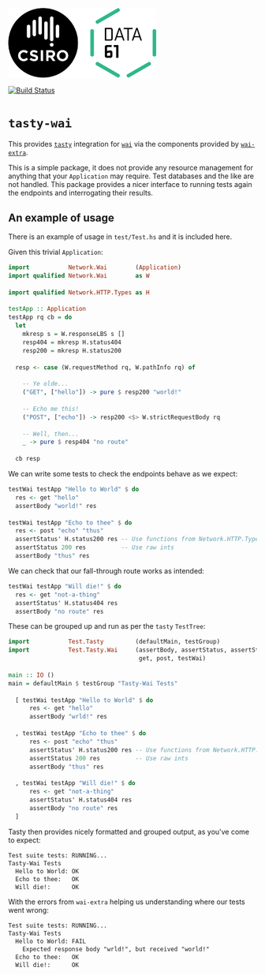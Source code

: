 <img src="img/csiro_data61_logo_colour.png" width="300px"/>

[![Build Status](https://travis-ci.org/qfpl/tasty-wai.svg?branch=master)](https://travis-ci.org/qfpl/tasty-wai)

# `tasty-wai`

This provides [`tasty`]( https://hackage.haskell.org/package/tasty) integration
for [`wai`]( https://hackage.haskell.org/package/wai) via the components
provided by [`wai-extra`](https://hackage.haskell.org/package/wai-extra).

This is a simple package, it does not provide any resource management for
anything that your `Application` may require. Test databases and the like are
not handled. This package provides a nicer interface to running tests again the
endpoints and interrogating their results.

## An example of usage

There is an example of usage in `test/Test.hs` and it is included here.

Given this trivial `Application`:

```haskell
import           Network.Wai        (Application)
import qualified Network.Wai        as W

import qualified Network.HTTP.Types as H

testApp :: Application
testApp rq cb = do
  let
    mkresp s = W.responseLBS s []
    resp404 = mkresp H.status404
    resp200 = mkresp H.status200

  resp <- case (W.requestMethod rq, W.pathInfo rq) of

    -- Ye olde...
    ("GET", ["hello"]) -> pure $ resp200 "world!"

    -- Echo me this!
    ("POST", ["echo"]) -> resp200 <$> W.strictRequestBody rq

    -- Well, then...
    _ -> pure $ resp404 "no route"

  cb resp
```

We can write some tests to check the endpoints behave as we expect:

```haskell
testWai testApp "Hello to World" $ do
  res <- get "hello"
  assertBody "world!" res

testWai testApp "Echo to thee" $ do
  res <- post "echo" "thus"
  assertStatus' H.status200 res -- Use functions from Network.HTTP.Types
  assertStatus 200 res          -- Use raw ints
  assertBody "thus" res
```

We can check that our fall-through route works as intended:

```haskell
testWai testApp "Will die!" $ do
  res <- get "not-a-thing"
  assertStatus' H.status404 res
  assertBody "no route" res
```

These can be grouped up and run as per the `tasty` `TestTree`:

```haskell
import           Test.Tasty         (defaultMain, testGroup)
import           Test.Tasty.Wai     (assertBody, assertStatus, assertStatus',
                                     get, post, testWai)

main :: IO ()
main = defaultMain $ testGroup "Tasty-Wai Tests"

  [ testWai testApp "Hello to World" $ do
      res <- get "hello"
      assertBody "wrld!" res

  , testWai testApp "Echo to thee" $ do
      res <- post "echo" "thus"
      assertStatus' H.status200 res -- Use functions from Network.HTTP.Types
      assertStatus 200 res          -- Use raw ints
      assertBody "thus" res

  , testWai testApp "Will die!" $ do
      res <- get "not-a-thing"
      assertStatus' H.status404 res
      assertBody "no route" res
  ]
```

Tasty then provides nicely formatted and grouped output, as you've come to expect:

```
Test suite tests: RUNNING...
Tasty-Wai Tests
  Hello to World: OK
  Echo to thee:   OK
  Will die!:      OK
```

With the errors from `wai-extra` helping us understanding where our tests went wrong:

```
Test suite tests: RUNNING...
Tasty-Wai Tests
  Hello to World: FAIL
    Expected response body "wrld!", but received "world!"
  Echo to thee:   OK
  Will die!:      OK
```
